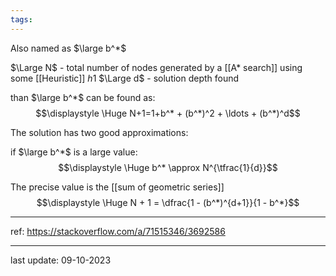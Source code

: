 ```yaml
---
tags:
---
```

Also named as $\large b^*$

$\Large N$ - total number of nodes generated by a [[A* search]] using some [[Heuristic]] $h1$
$\Large d$ - solution depth found

than $\large b^*$ can be found as:
$$\displaystyle \Huge N+1=1+b^* + (b^*)^2 + \ldots + (b^*)^d$$

The solution has two good approximations:

if $\large b^*$ is a large value:
$$\displaystyle \Huge b^* \approx N^{\tfrac{1}{d}}$$

The precise value is the [[sum of geometric series]]
$$\displaystyle \Huge N + 1 = \dfrac{1 - (b^*)^{d+1}}{1 - b^*}$$

---
ref: https://stackoverflow.com/a/71515346/3692586


---
last update: 09-10-2023
